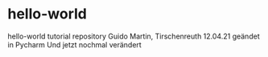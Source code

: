 # hello-world
hello-world tutorial repository
Guido Martin, Tirschenreuth 12.04.21
geändet in Pycharm
Und jetzt nochmal verändert